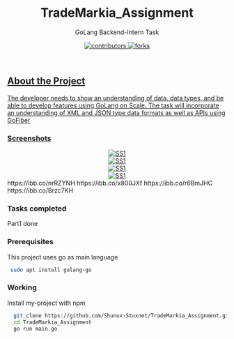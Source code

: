 
<div align="center">

  <h1>TradeMarkia_Assignment</h1>
  
  <p>
    GoLang Backend-Intern Task
  </p>
  
  
<p>
  <a href="https://github.com/Shunux-Stuxnet/TradeMarkia_Assignment/graphs/contributors">
    <img src="https://img.shields.io/github/contributors/Shunux-Stuxnet/TradeMarkia_Assignment" alt="contributors" />
  </a>
  
  <a href="https://github.com/Shunux-Stuxnet/TradeMarkia_Assignment/network/members">
    <img src="https://img.shields.io/github/forks/Shunux-Stuxnet/TradeMarkia_Assignment" alt="forks" />
  
</p>
   
</div>

<br />


<!-- About the Project -->
## About the Project
The developer needs to show an understanding of data, data types, and be able to develop features using GoLang on Scale. The task will incorporate an understanding of XML and JSON type data formats as well as APIs using GoFiber 
<!-- Screenshots -->
### Screenshots

<div align="center"> 
  <a href="https://ibb.co/nrRZYNH"><img src="https://i.ibb.co/hBmpmW0/SS1.png" alt="SS1" border="0"></a>
</div>
<div align="center"> 
  <a href="https://ibb.co/x800JXf"><img src="https://i.ibb.co/hBmpmW0/SS1.png" alt="SS1" border="0"></a>
</div>
<div align="center"> 
  <a href="[https://ibb.co/0CGPGM5](https://ibb.co/r6BmJHC)"><img src="https://i.ibb.co/hBmpmW0/SS1.png" alt="SS1" border="0"></a>
</div>
<div align="center"> 
  <a href="https://ibb.co/Brzc7KH"><img src="https://i.ibb.co/hBmpmW0/SS1.png" alt="SS1" border="0"></a>
</div>
https://ibb.co/nrRZYNH
https://ibb.co/x800JXf
https://ibb.co/r6BmJHC
https://ibb.co/Brzc7KH





<!-- Features -->
### Tasks completed
Part1 done




### Prerequisites

This project uses go as main language

```bash
 sudo apt install golang-go
```

<!-- Installation -->
### Working

Install my-project with npm

```bash
  git clone https://github.com/Shunux-Stuxnet/TradeMarkia_Assignment.git
  cd TradeMarkia_Assignment
  go run main.go
```
   
